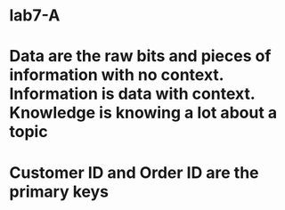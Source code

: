# lab7-A

# Data are the raw bits and pieces of information with no context. Information is data with context. Knowledge is knowing a lot about a topic
# Customer ID and Order ID are the primary keys
